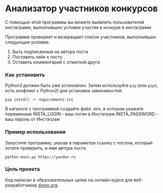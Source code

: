 # Анализатор участников конкурсов

С помощью этой программы вы можете выявлять пользователей инстаграмм, выполнивших условия участия в конкуре в инстаграмм

Программа проверяет и возвращает список участников, выполнивших следующие условия:
1) Быть подписанным на автора поста
2) Поставить лайк к посту
3) Оставить комментарий с отметкой друга

### Как установить
Python3 должен быть уже установлен. 
Затем используйте `pip` (или `pip3`, есть конфликт с Python2) для установки зависимостей:
```
pip install -r requirements.txt
```
В каталоге с программой создайте файл .env, в котором укажите переменные
INSTA_LOGIN - ваш логин в Инстаграм
INSTA_PASSWORD - ваш пароль от Инстаграм

### Пример использования
Запустите программу, указав в параметре ссылку с постом, который хотите проверить, и имя автора поста
```
python main.py https://yandex.ru
```

### Цель проекта

Код написан в образовательных целях на онлайн-курсе для веб-разработчиков [dvmn.org](https://dvmn.org/).